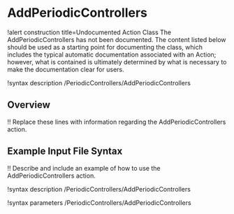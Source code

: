 # AddPeriodicControllers

!alert construction title=Undocumented Action Class
The AddPeriodicControllers has not been documented. The content listed below should be used as a starting point for
documenting the class, which includes the typical automatic documentation associated with an Action;
however, what is contained is ultimately determined by what is necessary to make the documentation
clear for users.

!syntax description /PeriodicControllers/AddPeriodicControllers

## Overview

!! Replace these lines with information regarding the AddPeriodicControllers action.

## Example Input File Syntax

!! Describe and include an example of how to use the AddPeriodicControllers action.

!syntax description /PeriodicControllers/AddPeriodicControllers

!syntax parameters /PeriodicControllers/AddPeriodicControllers
